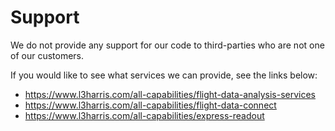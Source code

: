 # Support

We do not provide any support for our code to third-parties who are not one of
our customers.

If you would like to see what services we can provide, see the links below:

- https://www.l3harris.com/all-capabilities/flight-data-analysis-services
- https://www.l3harris.com/all-capabilities/flight-data-connect
- https://www.l3harris.com/all-capabilities/express-readout
